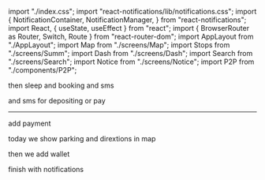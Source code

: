 import "./index.css";
import "react-notifications/lib/notifications.css";
import {
NotificationContainer,
NotificationManager,
} from "react-notifications";
import React, { useState, useEffect } from "react";
import { BrowserRouter as Router, Switch, Route } from "react-router-dom";
import AppLayout from "./AppLayout";
import Map from "./screens/Map";
import Stops from "./screens/Summ";
import Dash from "./screens/Dash";
import Search from "./screens/Search";
import Notice from "./screens/Notice";
import P2P from "./components/P2P";

<!--  -->

<!--  -->

<!--  -->

<!--  -->

<!--  -->

<!--  -->

<!--  -->

<!--  -->

<!--  -->

<!--  -->

<!--  -->

<!--  -->

then sleep
and booking and sms

and sms for depositing or pay

---

add payment

today we show parking and dirextions in map

then we add wallet

finish with notifications
